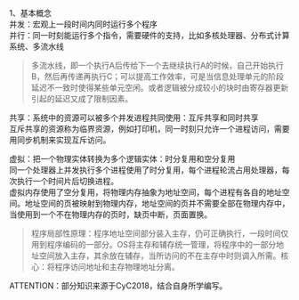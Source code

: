 1、基本概念  
并发：宏观上一段时间内同时运行多个程序  
并行：同一时刻能运行多个指令，需要硬件的支持，比如多核处理器、分布式计算系统、多流水线  
>多流水线，即一个执行A后传给下一个去继续执行A的时候，自己开始执行B，然后再传递再执行C；可以提高工作效率，可是当信息处理单元的阶段延迟不一致时使得某些单元空闲。或者逻辑被分成较小的块时由寄存器更新引起的延迟又成了限制因素。
  
共享：系统中的资源可以被多个并发进程共同使用：互斥共享和同时共享  
互斥共享的资源称为临界资源，例如打印机，同一时刻只允许一个进程访问，需要用同步机制来实现互斥访问。  
  
虚拟：把一个物理实体转换为多个逻辑实体：时分复用和空分复用  
同一个处理器上并发执行多个进程使用了时分复用，每个进程轮流占用处理器，每次执行一个时间片后切换进程。  
虚拟内存使用了空分复用，将物理内存抽象为地址空间，每个进程有各自的地址空间。地址空间的页被映射到物理内存，地址空间的页并不需要全部在物理内存中，当使用到一个不在物理内存的页时，缺页中断，页面置换。  
>程序局部性原理：程序地址空间部分装入主存，仍可正确执行，一段时间仅用到程序编码的一部分。OS将主存和辅存统一管理，将程序中的一部分地址空间放入主存，其余放在辅存，当所访问的不在主存中时则调入所需。核心：将程序访问地址和主存物理地址分离。
  



























ATTENTION：部分知识来源于CyC2018，结合自身所学编写。
